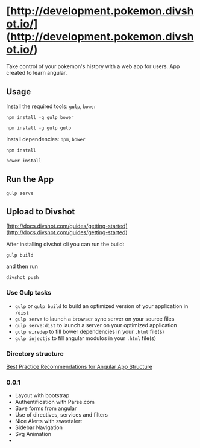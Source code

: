 # [http://development.pokemon.divshot.io/] (http://development.pokemon.divshot.io/)

Take control of your pokemon's history  with a web app for users.
App created to learn angular.

## Usage

Install the required tools: `gulp`, `bower`
```
npm install -g gulp bower
```
```
npm install -g gulp gulp
```

Install dependencies: `npm`, `bower`
```
npm install 
```
```
bower install 
```

## Run the App
```
gulp serve 
```

## Upload to Divshot

[http://docs.divshot.com/guides/getting-started] (http://docs.divshot.com/guides/getting-started)

After installing divshot cli you can run the build:
```
gulp build
```
and then run
```
divshot push
```

### Use Gulp tasks

* `gulp` or `gulp build` to build an optimized version of your application in `/dist`
* `gulp serve` to launch a browser sync server on your source files
* `gulp serve:dist` to launch a server on your optimized application
* `gulp wiredep` to fill bower dependencies in your `.html` file(s)
* `gulp injectjs` to fill angular modulos in your `.html` file(s)


### Directory structure
[Best Practice Recommendations for Angular App Structure](https://docs.google.com/document/d/1XXMvReO8-Awi1EZXAXS4PzDzdNvV6pGcuaF4Q9821Es/pub)

### 0.0.1
* Layout with bootstrap
* Authentification with Parse.com
* Save forms from angular
* Use of directives, services and filters
* Nice Alerts with sweetalert
* Sidebar Navigation
* Svg Animation
* 
